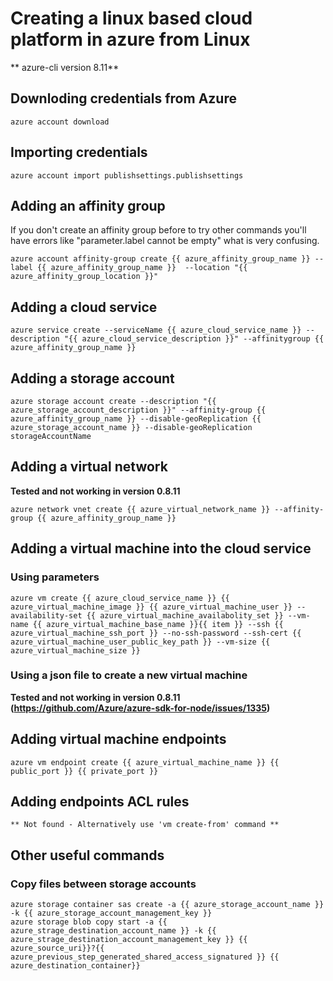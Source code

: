 # Creating a linux based cloud platform in azure from Linux
** azure-cli version 8.11**

## Downloding credentials from Azure
    
    azure account download
## Importing credentials 

    azure account import publishsettings.publishsettings
## Adding an affinity group
If you don't create an affinity group before to try other commands you'll have errors like "parameter.label cannot be empty" what is very confusing.
    
    azure account affinity-group create {{ azure_affinity_group_name }} --label {{ azure_affinity_group_name }}  --location "{{ azure_affinity_group_location }}"
    
## Adding a cloud service
    
    azure service create --serviceName {{ azure_cloud_service_name }} --description "{{ azure_cloud_service_description }}" --affinitygroup {{ azure_affinity_group_name }}
    
## Adding a storage account

    azure storage account create --description "{{ azure_storage_account_description }}" --affinity-group {{ azure_affinity_group_name }} --disable-geoReplication {{ azure_storage_account_name }} --disable-geoReplication storageAccountName
    
## Adding a virtual network 
**Tested and not working in version 0.8.11** 

    azure network vnet create {{ azure_virtual_network_name }} --affinity-group {{ azure_affinity_group_name }}
    
## Adding a virtual machine into the cloud service

### Using parameters
    
    azure vm create {{ azure_cloud_service_name }} {{ azure_virtual_machine_image }} {{ azure_virtual_machine_user }} --availability-set {{ azure_virtual_machine_availabolity_set }} --vm-name {{ azure_virtual_machine_base_name }}{{ item }} --ssh {{ azure_virtual_machine_ssh_port }} --no-ssh-password --ssh-cert {{ azure_virtual_machine_user_public_key_path }} --vm-size {{ azure_virtual_machine_size }}

### Using a json file to create a new virtual machine
**Tested and not working in version 0.8.11 (https://github.com/Azure/azure-sdk-for-node/issues/1335)** 

## Adding virtual machine endpoints

    azure vm endpoint create {{ azure_virtual_machine_name }} {{ public_port }} {{ private_port }}

## Adding endpoints ACL rules
    ** Not found - Alternatively use 'vm create-from' command **

## Other useful commands
### Copy files between storage accounts

    azure storage container sas create -a {{ azure_storage_account_name }} -k {{ azure_storage_account_management_key }}
    azure storage blob copy start -a {{ azure_strage_destination_account_name }} -k {{ azure_strage_destination_account_management_key }} {{ azure_source_uri}}?{{ azure_previous_step_generated_shared_access_signatured }} {{ azure_destination_container}}
